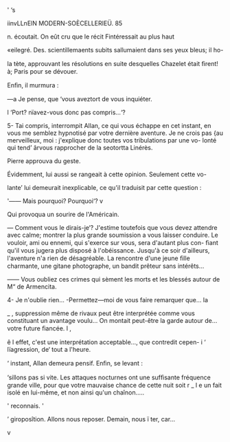      
   
 

' ‘s

iinvLLnElN MODERN-SOÈCELLERIEÜ. 85

n.  écoutait. On eût cru que le récit Fintéressait au plus haut

«eilegré. Des. scientillemaents subits sallumaient dans ses yeux bleus; il ho-

 la tète, approuvant les résolutions en suite desquelles Chazelet était
ﬁrent! à; Paris pour se dévouer.

Enﬁn, il murmura :

—a Je pense, que ‘vous aveztort de vous inquiéter.

l  ‘Port? nïavez-vous donc pas compris...‘?

5- Tai compris, interrompit Allan, ce qui vous échappe en cet instant,
en vous me semblez hypnotisé par votre dernière aventure. Je ne crois pas
{au merveilleux, moi : j'explique donc toutes vos tribulations par une vo-
lonté qui tend’ ârvous rapprocher de la seotortta Linérès.

Pierre approuva du geste.

Évidemment, lui aussi se rangeait à cette opinion. Seulement cette vo-

lante’ lui demeurait inexplicable, ce qu'il traduisit par cette question :

'—— Mais pourquoi? Pourquoi‘? v

Qui provoqua un sourire de l'Américain.

— Comment vous le dirais-je‘? J'estime toutefois que vous devez attendre
avec calme; montrer la plus grande soumission a vous laisser conduire.
Le vouloir, ami ou ennemi, qui s'exerce sur vous, sera d'autant plus con-
ﬁant qu'il vous jugera plus disposé à l'obéissance. Jusqu'à ce soir d'ailleurs,
l'aventure n'a rien de désagréable. La rencontre d'une jeune ﬁlle charmante,
une gitane photographe, un bandit prêteur sans intérêts...

—— Vous oubliez ces crimes qui sèment les morts et les blessés autour de
M“ de Armencita.

4- Je n'oublie rien... -Permettez—moi de vous faire remarquer que... la

_ ,  suppression même de rivaux peut être interprétée comme vous constituant
un avantage voulu... On montait peut-être la garde autour de... votre
 future ﬁancée. l ,

ê l   effet, c'est une interprétation acceptable..., que contredit cepen-
i  ‘ lïagression, de‘ tout a l'heure.

‘ instant, Allan demeura pensif. Enﬁn, se levant :

‘sillons pas si vite. Les attaques nocturnes ont une sufﬁsante fréquence
grande ville, pour que votre mauvaise chance de cette nuit soit
r _ l e un fait isolé en lui-même, et non ainsi qu'un chaînon.....

' reconnais. '

’  giroposîtion. Allons nous reposer. Demain, nous
ï ter, car...

v

   
   
  
  

    

